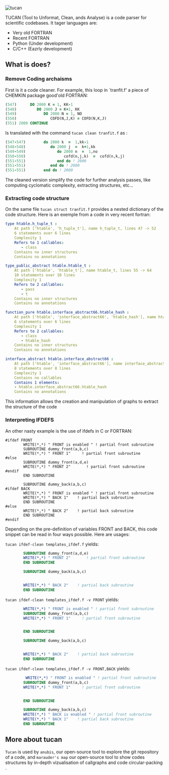 ![tucan](https://images.unsplash.com/photo-1611788542170-38cf842212f4?q=80&w=2940&auto=format&fit=crop&ixlib=rb-4.0.3&ixid=M3wxMjA3fDB8MHxwaG90by1wYWdlfHx8fGVufDB8fHx8fA%3D%3D)

TUCAN (Tool to Unformat, Clean, ands Analyse) is a code parser for scientific codebases. It tager languages are:
- Very old FORTRAN
- Recent FORTRAN
- Python (Under development)
- C/C++ (Eazrly development)

## What is does?


### Remove Coding archaisms

First is it a code cleaner. For example, this loop in `tranfit.f' a piece of CHEMKIN package  good'old FORTRAN:

```fortran
(547)      DO 2000 K = 1, KK-1
(548)         DO 2000 J = K+1, KK
(549)            DO 2000 N = 1, NO
(550)               COFD(N,J,K) = COFD(N,K,J)
(551) 2000 CONTINUE
```

Is translated  with the command `tucan clean tranfit.f` as : 
```fortran
(547-547)        do 2000 k  =  1,kk-1
(548-548)           do 2000 j  =  k+1,kk
(549-549)              do 2000 n  =  1,no
(550-550)                 cofd(n,j,k)  =  cofd(n,k,j)
(551-551)              end do ! 2000
(551-551)           end do ! 2000
(551-551)        end do ! 2000
```



The cleaned version simplify the code for further analysis passes, like computing cyclomatic complexity, extracting structures, etc...


### Extracting code structure

On the same file `tucan struct tranfit.f` provides a nested dictionary of the code structure. Here is an exemple from a code in very recent fortran:

```yaml
type htable.h_tuple_t :
    At path ['htable', 'h_tuple_t'], name h_tuple_t, lines 47 -> 52
    6 statements over 6 lines
    Complexity 1
    Refers to 1 callables:
       - class
    Contains no inner structures
    Contains no annotations

type_public_abstract htable.htable_t :
    At path ['htable', 'htable_t'], name htable_t, lines 55 -> 64
    10 statements over 10 lines
    Complexity 1
    Refers to 2 callables:
       - pass
       - t
    Contains no inner structures
    Contains no annotations

function_pure htable.interface_abstract66.htable_hash :
    At path ['htable', 'interface_abstract66', 'htable_hash'], name htable_hash, lines 67 -> 72
    6 statements over 6 lines
    Complexity 1
    Refers to 2 callables:
       - class
       - htable_hash
    Contains no inner structures
    Contains no annotations

interface_abstract htable.interface_abstract66 :
    At path ['htable', 'interface_abstract66'], name interface_abstract66, lines 66 -> 73
    8 statements over 8 lines
    Complexity 1
    Contains no callables
    Contains 1 elements:
    - htable.interface_abstract66.htable_hash
    Contains no annotations
```

This information allows the creation and manipulation of graphs to extract the structure of the code


### Interpreting IFDEFS 

An other nasty example is the use of ìfdefs in C or FORTRAN:

```
#ifdef FRONT
        WRITE(*,*) " FRONT is enabled " ! partial front subroutine
        SUBROUTINE dummy_front(a,b,c)
        WRITE(*,*) " FRONT 1"     ! partial front subroutine
#else                
        SUBROUTINE dummy_front(a,d,e)
        WRITE(*,*) " FRONT 2"       ! partial front subroutine
#endif
        END SUBROUTINE

        SUBROUTINE dummy_back(a,b,c)
#ifdef BACK
        WRITE(*,*) " FRONT is enabled " ! partial front subroutine
        WRITE(*,*) " BACK 1"    ! partial back subroutine
        END SUBROUTINE  
#else
        WRITE(*,*) " BACK 2"    ! partial back subroutine
        END SUBROUTINE  
#endif
```

Depending on the pre-definition of variables FRONT and BACK, this code snippet can be read in four ways possible.
Here are usages:

`tucan ifdef-clean templates_ifdef.f` yields:

```fortran
        SUBROUTINE dummy_front(a,d,e)
        WRITE(*,*) " FRONT 2"       ! partial front subroutine
        END SUBROUTINE

        SUBROUTINE dummy_back(a,b,c)


        WRITE(*,*) " BACK 2"    ! partial back subroutine
        END SUBROUTINE
```


`tucan ifdef-clean templates_ifdef.f -v FRONT` yields:

```fortran
        WRITE(*,*) " FRONT is enabled " ! partial front subroutine
        SUBROUTINE dummy_front(a,b,c)
        WRITE(*,*) " FRONT 1"     ! partial front subroutine


        END SUBROUTINE

        SUBROUTINE dummy_back(a,b,c)


        WRITE(*,*) " BACK 2"    ! partial back subroutine
        END SUBROUTINE
```

`tucan ifdef-clean templates_ifdef.f -v FRONT,BACK` yields:

```fortran
         WRITE(*,*) " FRONT is enabled " ! partial front subroutine
        SUBROUTINE dummy_front(a,b,c)
        WRITE(*,*) " FRONT 1"     ! partial front subroutine


        END SUBROUTINE

        SUBROUTINE dummy_back(a,b,c)
        WRITE(*,*) " BACK is enabled " ! partial front subroutine
        WRITE(*,*) " BACK 1"    ! partial back subroutine
        END SUBROUTINE
```

## More about tucan

`Tucan` is used by  `anubis`, our open-source  tool to explore the git repository of a code, and `marauder's map`  our open-source tool to show codes structures by in-depth vizualisation of callgraphs and code circular-packing .

